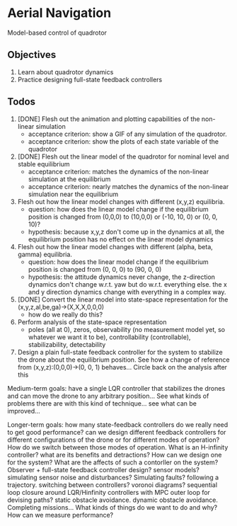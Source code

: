 Aerial Navigation
=================
Model-based control of quadrotor

Objectives
----------
1. Learn about quadrotor dynamics
2. Practice designing full-state feedback controllers

Todos
-----
1. [DONE] Flesh out the animation and plotting capabilities of the non-linear simulation
    - acceptance criterion: show a GIF of any simulation of the quadrotor.
    - acceptance criterion: show the plots of each state variable of the quadrotor
2. [DONE] Flesh out the linear model of the quadrotor for nominal level and stable equilibrium
    - acceptance criterion: matches the dynamics of the non-linear simulation at the equilibrium
    - acceptance criterion: nearly matches the dynamics of the non-linear simulation near the equilibrium
3. Flesh out how the linear model changes with different (x,y,z) equilibria.
    - question: how does the linear model change if the equilibrium position is changed from (0,0,0) to (10,0,0) or 
   (-10, 10, 0) or (0, 0, 10)?
    - hypothesis: because x,y,z don't come up in the dynamics at all, the equilibrium position has no effect on the 
   linear model dynamics
4. Flesh out how the linear model changes with different (alpha, beta, gamma) equilibria.
    - question: how does the linear model change if the equilibrium position is changed from (0, 0, 0) to (90, 0, 0)
    - hypothesis: the attitude dynamics never change, the z-direction dynamics don't change w.r.t. yaw but do w.r.t. 
   everything else. the x and y direction dynamics change with everything in a complex way.
5. [DONE] Convert the linear model into state-space representation for the (x,y,z,al,be,ga)->(X,X,X,0,0,0)
    - how do we really do this?
6. Perform analysis of the state-space representation
    - poles (all at 0), zeros, observability (no measurement model yet, so whatever we want it to be), controllability 
   (controllable), stabilizability, detectability
7. Design a plain full-state feedback controller for the system to stabilize the drone about the equilibrium position. 
See how a change of reference from (x,y,z):(0,0,0)->(0, 0, 1) behaves... Circle back on the analysis after this

Medium-term goals: have a single LQR controller that stabilizes the drones and can move the drone to any arbitrary 
position... See what kinds of problems there are with this kind of technique... see what can be improved...

Longer-term goals: how many state-feedback controllers do we really need to get good performance? can we design 
different feedback controllers for different configurations of the drone or for different modes of operation? How do we
switch between those modes of operation. What is an H-infinity controller? what are its benefits and detractions? How 
can we design one for the system? What are the affects of such a contorller on the system? Observer + full-state
feedback controller design? sensor models? simulating sensor noise and disturbances? Simulating faults? following a 
trajectory. switching between controllers? voronoi diagrams? sequential loop closure around LQR/Hinfinity controllers 
with MPC outer loop for devising paths? static obstacle avoidance. dynamic obstacle avoidance. Completing missions... 
What kinds of things do we want to do and why? How can we measure performance?
